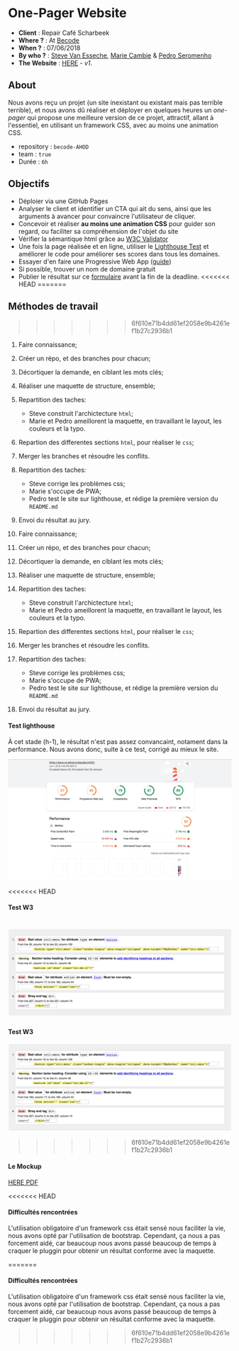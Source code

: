 # One-Pager Website

- **Client** : Repair Café Scharbeek 
- **Where ?** : At [Becode](https://github.com/becodeorg/)
- **When ?** :  07/06/2018
- **By who ?** : [Steve Van Esseche](https://github.com/Steve-VE), [Marie Cambie](https://github.com/mcambie) & [Pedro Seromenho](https://github.com/pedroseromenho/)
- **The Website** : [HERE](https://steve-ve.github.io/becode-AHOD/) - *v1*.

## About

Nous avons reçu un projet (un site inexistant ou existant mais pas terrible terrible), et nous avons dû réaliser et déployer en quelques heures un *one-pager* qui propose une meilleure version de ce projet, attractif, allant à l'essentiel, en utilisant un framework CSS, avec au moins une animation CSS.

- repository : `becode-AHOD`
- team : `true`
- Durée : `6h`

## Objectifs

- Déploier via une GitHub Pages
- Analyser le client et identifier un CTA qui ait du sens, ainsi que les arguments à avancer pour convaincre l'utilisateur de cliquer.
- Concevoir et réaliser **au moins une animation CSS** pour guider son regard, ou faciliter sa compréhension de l'objet du site
- Vérifier la sémantique html grâce au [W3C Validator](https://validator.w3.org/)
- Une fois la page réalisée et en ligne, utiliser le [Lighthouse Test](https://developers.google.com/web/tools/lighthouse/) et améliorer le code pour améliorer ses scores dans tous les domaines.
- Essayer d'en faire une Progressive Web App ([guide](https://dev.to/pixeline/the-easy-way-to-turn-a-website-into-a-progressive-web-app-77g))
- Si possible, trouver un nom de domaine gratuit
- Publier le résultat sur ce [formulaire](https://goo.gl/forms/Z544Q93eqeNdfZHI3) avant la fin de la deadline.
<<<<<<< HEAD
=======

## Méthodes de travail
>>>>>>> 6f610e71b4dd61ef2058e9b4261ef1b27c2936b1

1. Faire connaissance;
2. Créer un répo, et des branches pour chacun;
3. Décortiquer la demande, en ciblant les mots clés;
4. Réaliser une maquette de structure, ensemble;
5. Repartition des taches:
    - Steve construit l'archictecture `html`;
    - Marie et Pedro ameillorent la maquette, en travaillant le layout, les couleurs et la typo.
6. Repartion des differentes sections `html`, pour réaliser le `css`;
7. Merger les branches et résoudre les conflits.
8. Repartition des taches:
    - Steve corrige les problèmes css;
    - Marie s'occupe de PWA;
    - Pedro test le site sur lighthouse, et rédige la première version du `README.md`
9. Envoi du résultat au jury.    

1. Faire connaissance;
2. Créer un répo, et des branches pour chacun;
3. Décortiquer la demande, en ciblant les mots clés;
4. Réaliser une maquette de structure, ensemble;
5. Repartition des taches:
    - Steve construit l'archictecture `html`;
    - Marie et Pedro ameillorent la maquette, en travaillant le layout, les couleurs et la typo.
6. Repartion des differentes sections `html`, pour réaliser le `css`;
7. Merger les branches et résoudre les conflits.
8. Repartition des taches:
    - Steve corrige les problèmes css;
    - Marie s'occupe de PWA;
    - Pedro test le site sur lighthouse, et rédige la première version du `README.md`
9. Envoi du résultat au jury.    


#### Test lighthouse

À cet stade (h-1), le résultat n'est pas assez convancaint, notament dans la performance. Nous avons donc, suite à ce test, corrigé au mieux le site.

![lighthouse](lighthouse.png)

<<<<<<< HEAD
#### Test W3

![w3](w3.png)
=======

#### Test W3

![w3](w3.png)

>>>>>>> 6f610e71b4dd61ef2058e9b4261ef1b27c2936b1

#### Le Mockup

[HERE PDF](mockup.pdf)

<<<<<<< HEAD
#### Difficultés rencontrées

L'utilisation obligatoire d'un framework css était sensé nous faciliter la vie, nous avons opté par l'utilisation de bootstrap. Cependant, ça nous a pas forcement aidé, car beaucoup nous avons passé beaucoup de temps à craquer le pluggin pour obtenir un résultat conforme avec la maquette.





=======

#### Difficultés rencontrées

L'utilisation obligatoire d'un framework css était sensé nous faciliter la vie, nous avons opté par l'utilisation de bootstrap. Cependant, ça nous a pas forcement aidé, car beaucoup nous avons passé beaucoup de temps à craquer le pluggin pour obtenir un résultat conforme avec la maquette.
>>>>>>> 6f610e71b4dd61ef2058e9b4261ef1b27c2936b1
